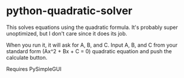 # python-quadratic-solver
This solves equations using the quadratic formula. It's probably super unoptimized, but I don't care since it does its job.

When you run it, it will ask for A, B, and C.
Input A, B, and C from your standard form (Ax^2 + Bx + C = 0) quadratic equation and push the calculate button.

Requires PySimpleGUI
